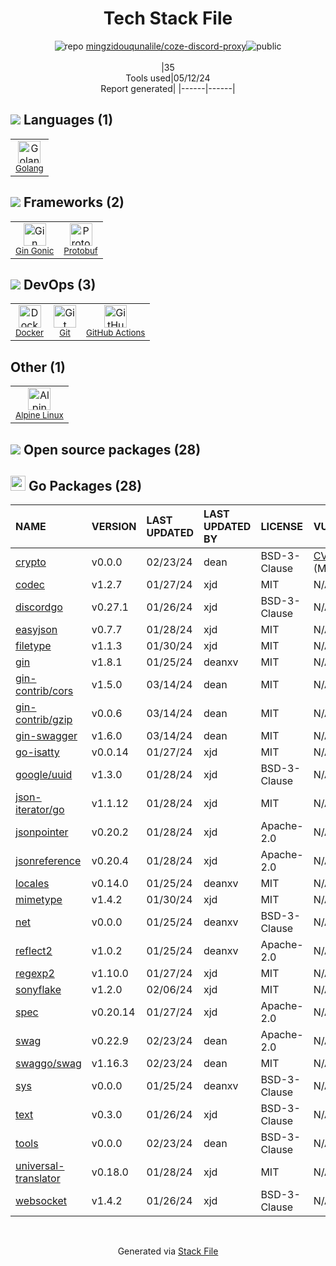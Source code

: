 <!--
&lt;--- Readme.md Snippet without images Start ---&gt;
## Tech Stack
mingzidouqunalile/coze-discord-proxy is built on the following main stack:

- [Golang](http://golang.org/) – Languages
- [Gin Gonic](https://gin-gonic.com/) – Frameworks (Full Stack)
- [Protobuf](https://developers.google.com/protocol-buffers/) – Serialization Frameworks
- [Docker](https://www.docker.com/) – Virtual Machine Platforms & Containers
- [GitHub Actions](https://github.com/features/actions) – Continuous Integration
- [Alpine Linux](https://www.alpinelinux.org/) – Operating Systems

Full tech stack [here](/techstack.md)

&lt;--- Readme.md Snippet without images End ---&gt;

&lt;--- Readme.md Snippet with images Start ---&gt;
## Tech Stack
mingzidouqunalile/coze-discord-proxy is built on the following main stack:

- <img width='25' height='25' src='https://img.stackshare.io/service/1005/O6AczwfV_400x400.png' alt='Golang'/> [Golang](http://golang.org/) – Languages
- <img width='25' height='25' src='https://img.stackshare.io/service/4221/7894478.png' alt='Gin Gonic'/> [Gin Gonic](https://gin-gonic.com/) – Frameworks (Full Stack)
- <img width='25' height='25' src='https://img.stackshare.io/service/4393/ma2jqJKH_400x400.png' alt='Protobuf'/> [Protobuf](https://developers.google.com/protocol-buffers/) – Serialization Frameworks
- <img width='25' height='25' src='https://img.stackshare.io/service/586/n4u37v9t_400x400.png' alt='Docker'/> [Docker](https://www.docker.com/) – Virtual Machine Platforms & Containers
- <img width='25' height='25' src='https://img.stackshare.io/service/11563/actions.png' alt='GitHub Actions'/> [GitHub Actions](https://github.com/features/actions) – Continuous Integration
- <img width='25' height='25' src='https://img.stackshare.io/service/6429/alpine_linux.png' alt='Alpine Linux'/> [Alpine Linux](https://www.alpinelinux.org/) – Operating Systems

Full tech stack [here](/techstack.md)

&lt;--- Readme.md Snippet with images End ---&gt;
-->
<div align="center">

# Tech Stack File
![](https://img.stackshare.io/repo.svg "repo") [mingzidouqunalile/coze-discord-proxy](https://github.com/mingzidouqunalile/coze-discord-proxy)![](https://img.stackshare.io/public_badge.svg "public")
<br/><br/>
|35<br/>Tools used|05/12/24 <br/>Report generated|
|------|------|
</div>

## <img src='https://img.stackshare.io/languages.svg'/> Languages (1)
<table><tr>
  <td align='center'>
  <img width='36' height='36' src='https://img.stackshare.io/service/1005/O6AczwfV_400x400.png' alt='Golang'>
  <br>
  <sub><a href="http://golang.org/">Golang</a></sub>
  <br>
  <sub></sub>
</td>

</tr>
</table>

## <img src='https://img.stackshare.io/frameworks.svg'/> Frameworks (2)
<table><tr>
  <td align='center'>
  <img width='36' height='36' src='https://img.stackshare.io/service/4221/7894478.png' alt='Gin Gonic'>
  <br>
  <sub><a href="https://gin-gonic.com/">Gin Gonic</a></sub>
  <br>
  <sub></sub>
</td>

<td align='center'>
  <img width='36' height='36' src='https://img.stackshare.io/service/4393/ma2jqJKH_400x400.png' alt='Protobuf'>
  <br>
  <sub><a href="https://developers.google.com/protocol-buffers/">Protobuf</a></sub>
  <br>
  <sub></sub>
</td>

</tr>
</table>

## <img src='https://img.stackshare.io/devops.svg'/> DevOps (3)
<table><tr>
  <td align='center'>
  <img width='36' height='36' src='https://img.stackshare.io/service/586/n4u37v9t_400x400.png' alt='Docker'>
  <br>
  <sub><a href="https://www.docker.com/">Docker</a></sub>
  <br>
  <sub></sub>
</td>

<td align='center'>
  <img width='36' height='36' src='https://img.stackshare.io/service/1046/git.png' alt='Git'>
  <br>
  <sub><a href="http://git-scm.com/">Git</a></sub>
  <br>
  <sub></sub>
</td>

<td align='center'>
  <img width='36' height='36' src='https://img.stackshare.io/service/11563/actions.png' alt='GitHub Actions'>
  <br>
  <sub><a href="https://github.com/features/actions">GitHub Actions</a></sub>
  <br>
  <sub></sub>
</td>

</tr>
</table>

## Other (1)
<table><tr>
  <td align='center'>
  <img width='36' height='36' src='https://img.stackshare.io/service/6429/alpine_linux.png' alt='Alpine Linux'>
  <br>
  <sub><a href="https://www.alpinelinux.org/">Alpine Linux</a></sub>
  <br>
  <sub></sub>
</td>

</tr>
</table>


## <img src='https://img.stackshare.io/group.svg' /> Open source packages (28)</h2>

## <img width='24' height='24' src='https://img.stackshare.io/service/21112/default_1346bbda8fe03e4dce5601323a3ca47a10c1ae36.png'/> Go Packages (28)

|NAME|VERSION|LAST UPDATED|LAST UPDATED BY|LICENSE|VULNERABILITIES|
|:------|:------|:------|:------|:------|:------|
|[crypto](https://pkg.go.dev/golang.org/x/crypto)|v0.0.0|02/23/24|dean |BSD-3-Clause|[CVE-2020-9283](https://github.com/advisories/GHSA-ffhg-7mh4-33c4) (Moderate)|
|[codec](https://pkg.go.dev/github.com/ugorji/go/codec)|v1.2.7|01/27/24|xjd |MIT|N/A|
|[discordgo](https://pkg.go.dev/github.com/bwmarrin/discordgo)|v0.27.1|01/26/24|xjd |BSD-3-Clause|N/A|
|[easyjson](https://pkg.go.dev/github.com/mailru/easyjson)|v0.7.7|01/28/24|xjd |MIT|N/A|
|[filetype](https://pkg.go.dev/github.com/h2non/filetype)|v1.1.3|01/30/24|xjd |MIT|N/A|
|[gin](https://pkg.go.dev/github.com/gin-gonic/gin)|v1.8.1|01/25/24|deanxv |MIT|N/A|
|[gin-contrib/cors](https://pkg.go.dev/github.com/gin-contrib/cors)|v1.5.0|03/14/24|dean |MIT|N/A|
|[gin-contrib/gzip](https://pkg.go.dev/github.com/gin-contrib/gzip)|v0.0.6|03/14/24|dean |MIT|N/A|
|[gin-swagger](https://pkg.go.dev/github.com/swaggo/gin-swagger)|v1.6.0|03/14/24|dean |MIT|N/A|
|[go-isatty](https://pkg.go.dev/github.com/mattn/go-isatty)|v0.0.14|01/27/24|xjd |MIT|N/A|
|[google/uuid](https://pkg.go.dev/github.com/google/uuid)|v1.3.0|01/28/24|xjd |BSD-3-Clause|N/A|
|[json-iterator/go](https://pkg.go.dev/github.com/json-iterator/go)|v1.1.12|01/28/24|xjd |MIT|N/A|
|[jsonpointer](https://pkg.go.dev/github.com/go-openapi/jsonpointer)|v0.20.2|01/28/24|xjd |Apache-2.0|N/A|
|[jsonreference](https://pkg.go.dev/github.com/go-openapi/jsonreference)|v0.20.4|01/28/24|xjd |Apache-2.0|N/A|
|[locales](https://pkg.go.dev/github.com/go-playground/locales)|v0.14.0|01/25/24|deanxv |MIT|N/A|
|[mimetype](https://pkg.go.dev/github.com/gabriel-vasile/mimetype)|v1.4.2|01/30/24|xjd |MIT|N/A|
|[net](https://pkg.go.dev/golang.org/x/net)|v0.0.0|01/25/24|deanxv |BSD-3-Clause|N/A|
|[reflect2](https://pkg.go.dev/github.com/modern-go/reflect2)|v1.0.2|01/25/24|deanxv |Apache-2.0|N/A|
|[regexp2](https://pkg.go.dev/github.com/dlclark/regexp2)|v1.10.0|01/27/24|xjd |MIT|N/A|
|[sonyflake](https://pkg.go.dev/github.com/sony/sonyflake)|v1.2.0|02/06/24|xjd |MIT|N/A|
|[spec](https://pkg.go.dev/github.com/go-openapi/spec)|v0.20.14|01/27/24|xjd |Apache-2.0|N/A|
|[swag](https://pkg.go.dev/github.com/go-openapi/swag)|v0.22.9|02/23/24|dean |Apache-2.0|N/A|
|[swaggo/swag](https://pkg.go.dev/github.com/swaggo/swag)|v1.16.3|02/23/24|dean |MIT|N/A|
|[sys](https://pkg.go.dev/golang.org/x/sys)|v0.0.0|01/25/24|deanxv |BSD-3-Clause|N/A|
|[text](https://pkg.go.dev/golang.org/x/text)|v0.3.0|01/26/24|xjd |BSD-3-Clause|N/A|
|[tools](https://pkg.go.dev/golang.org/x/tools)|v0.0.0|02/23/24|dean |BSD-3-Clause|N/A|
|[universal-translator](https://pkg.go.dev/github.com/go-playground/universal-translator)|v0.18.0|01/28/24|xjd |MIT|N/A|
|[websocket](https://pkg.go.dev/github.com/gorilla/websocket)|v1.4.2|01/26/24|xjd |BSD-3-Clause|N/A|

<br/>
<div align='center'>

Generated via [Stack File](https://github.com/marketplace/stack-file)
